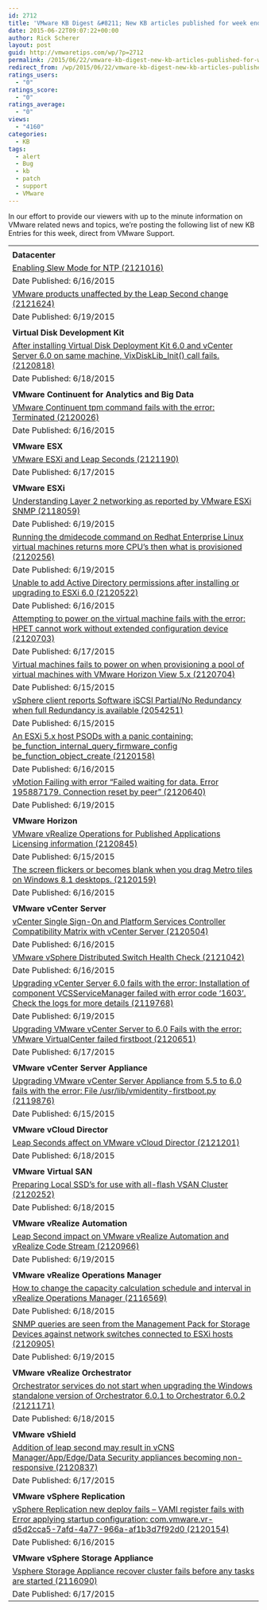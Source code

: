 ```yaml
---
id: 2712
title: 'VMware KB Digest &#8211; New KB articles published for week ending 6/20/15'
date: 2015-06-22T09:07:22+00:00
author: Rick Scherer
layout: post
guid: http://vmwaretips.com/wp/?p=2712
permalink: /2015/06/22/vmware-kb-digest-new-kb-articles-published-for-week-ending-62015/
redirect_from: /wp/2015/06/22/vmware-kb-digest-new-kb-articles-published-for-week-ending-62015/
ratings_users:
  - "0"
ratings_score:
  - "0"
ratings_average:
  - "0"
views:
  - "4160"
categories:
  - KB
tags:
  - alert
  - Bug
  - kb
  - patch
  - support
  - VMware
---
```

In our effort to provide our viewers with up to the minute information on VMware related news and topics, we&#8217;re posting the following list of new KB Entries for this week, direct from VMware Support.

<!--more-->

<table border="0" cellspacing="0" cellpadding="0">
  <tr>
    <td valign="bottom" width="727">
    </td>
  </tr>
  
  <tr>
    <td valign="top" width="727">
      <strong>Datacenter</strong>
    </td>
  </tr>
  
  <tr>
    <td valign="top" width="727">
      <a href="http://vmw.re/1GvmQBw">Enabling Slew Mode for NTP (2121016)</a>
    </td>
  </tr>
  
  <tr>
    <td valign="top" width="727">
      Date Published: 6/16/2015
    </td>
  </tr>
  
  <tr>
    <td valign="top" width="727">
      <a href="http://vmw.re/1GvmQRM">VMware products unaffected by the Leap Second change (2121624)</a>
    </td>
  </tr>
  
  <tr>
    <td valign="top" width="727">
      Date Published: 6/19/2015
    </td>
  </tr>
  
  <tr>
    <td valign="top" width="727">
    </td>
  </tr>
  
  <tr>
    <td valign="top" width="727">
      <strong>Virtual Disk Development Kit</strong>
    </td>
  </tr>
  
  <tr>
    <td valign="top" width="727">
      <a href="http://vmw.re/1H981ep">After installing Virtual Disk Deployment Kit 6.0 and vCenter Server 6.0 on same machine, VixDiskLib_Init() call fails. (2120818)</a>
    </td>
  </tr>
  
  <tr>
    <td valign="top" width="727">
      Date Published: 6/18/2015
    </td>
  </tr>
  
  <tr>
    <td valign="top" width="727">
    </td>
  </tr>
  
  <tr>
    <td valign="top" width="727">
      <strong>VMware Continuent for Analytics and Big Data</strong>
    </td>
  </tr>
  
  <tr>
    <td valign="top" width="727">
      <a href="http://vmw.re/1H983CU">VMware Continuent tpm command fails with the error: Terminated (2120026)</a>
    </td>
  </tr>
  
  <tr>
    <td valign="top" width="727">
      Date Published: 6/16/2015
    </td>
  </tr>
  
  <tr>
    <td valign="top" width="727">
    </td>
  </tr>
  
  <tr>
    <td valign="top" width="727">
      <strong>VMware ESX</strong>
    </td>
  </tr>
  
  <tr>
    <td valign="top" width="727">
      <a href="http://vmw.re/1GvmOJC">VMware ESXi and Leap Seconds (2121190)</a>
    </td>
  </tr>
  
  <tr>
    <td valign="top" width="727">
      Date Published: 6/17/2015
    </td>
  </tr>
  
  <tr>
    <td valign="top" width="727">
    </td>
  </tr>
  
  <tr>
    <td valign="top" width="727">
      <strong>VMware ESXi</strong>
    </td>
  </tr>
  
  <tr>
    <td valign="top" width="727">
      <a href="http://vmw.re/1GvmOJE">Understanding Layer 2 networking as reported by VMware ESXi SNMP (2118059)</a>
    </td>
  </tr>
  
  <tr>
    <td valign="top" width="727">
      Date Published: 6/19/2015
    </td>
  </tr>
  
  <tr>
    <td valign="top" width="727">
      <a href="http://vmw.re/1GvmOJG">Running the dmidecode command on Redhat Enterprise Linux virtual machines returns more CPU&#8217;s then what is provisioned (2120256)</a>
    </td>
  </tr>
  
  <tr>
    <td valign="top" width="727">
      Date Published: 6/19/2015
    </td>
  </tr>
  
  <tr>
    <td valign="top" width="727">
      <a href="http://vmw.re/1H983CX">Unable to add Active Directory permissions after installing or upgrading to ESXi 6.0 (2120522)</a>
    </td>
  </tr>
  
  <tr>
    <td valign="top" width="727">
      Date Published: 6/16/2015
    </td>
  </tr>
  
  <tr>
    <td valign="top" width="727">
      <a href="http://vmw.re/1GvmQRT">Attempting to power on the virtual machine fails with the error: HPET cannot work without extended configuration device (2120703)</a>
    </td>
  </tr>
  
  <tr>
    <td valign="top" width="727">
      Date Published: 6/17/2015
    </td>
  </tr>
  
  <tr>
    <td valign="top" width="727">
      <a href="http://vmw.re/1H983CZ">Virtual machines fails to power on when provisioning a pool of virtual machines with VMware Horizon View 5.x (2120704)</a>
    </td>
  </tr>
  
  <tr>
    <td valign="top" width="727">
      Date Published: 6/15/2015
    </td>
  </tr>
  
  <tr>
    <td valign="top" width="727">
      <a href="http://vmw.re/1H983D1">vSphere client reports Software iSCSI Partial/No Redundancy when full Redundancy is available (2054251)</a>
    </td>
  </tr>
  
  <tr>
    <td valign="top" width="727">
      Date Published: 6/15/2015
    </td>
  </tr>
  
  <tr>
    <td valign="top" width="727">
      <a href="http://vmw.re/1GvmQRV">An ESXi 5.x host PSODs with a panic containing: be_function_internal_query_firmware_config be_function_object_create (2120158)</a>
    </td>
  </tr>
  
  <tr>
    <td valign="top" width="727">
      Date Published: 6/16/2015
    </td>
  </tr>
  
  <tr>
    <td valign="top" width="727">
      <a href="http://vmw.re/1GvmOJL">vMotion Failing with error &#8220;Failed waiting for data. Error 195887179. Connection reset by peer&#8221; (2120640)</a>
    </td>
  </tr>
  
  <tr>
    <td valign="top" width="727">
      Date Published: 6/19/2015
    </td>
  </tr>
  
  <tr>
    <td valign="top" width="727">
    </td>
  </tr>
  
  <tr>
    <td valign="top" width="727">
      <strong>VMware Horizon </strong>
    </td>
  </tr>
  
  <tr>
    <td valign="top" width="727">
      <a href="http://vmw.re/1H983D9">VMware vRealize Operations for Published Applications Licensing information (2120845)</a>
    </td>
  </tr>
  
  <tr>
    <td valign="top" width="727">
      Date Published: 6/15/2015
    </td>
  </tr>
  
  <tr>
    <td valign="top" width="727">
      <a href="http://vmw.re/1H981ev">The screen flickers or becomes blank when you drag Metro tiles on Windows 8.1 desktops. (2120159)</a>
    </td>
  </tr>
  
  <tr>
    <td valign="top" width="727">
      Date Published: 6/16/2015
    </td>
  </tr>
  
  <tr>
    <td valign="top" width="727">
    </td>
  </tr>
  
  <tr>
    <td valign="top" width="727">
      <strong>VMware vCenter Server</strong>
    </td>
  </tr>
  
  <tr>
    <td valign="top" width="727">
      <a href="http://vmw.re/1H981uJ">vCenter Single Sign-On and Platform Services Controller Compatibility Matrix with vCenter Server (2120504)</a>
    </td>
  </tr>
  
  <tr>
    <td valign="top" width="727">
      Date Published: 6/16/2015
    </td>
  </tr>
  
  <tr>
    <td valign="top" width="727">
      <a href="http://vmw.re/1GvmOJR">VMware vSphere Distributed Switch Health Check (2121042)</a>
    </td>
  </tr>
  
  <tr>
    <td valign="top" width="727">
      Date Published: 6/16/2015
    </td>
  </tr>
  
  <tr>
    <td valign="top" width="727">
      <a href="http://vmw.re/1H981uL">Upgrading vCenter Server 6.0 fails with the error: Installation of component VCSServiceManager failed with error code &#8216;1603&#8217;. Check the logs for more details (2119768)</a>
    </td>
  </tr>
  
  <tr>
    <td valign="top" width="727">
      Date Published: 6/19/2015
    </td>
  </tr>
  
  <tr>
    <td valign="top" width="727">
      <a href="http://vmw.re/1GvmQRZ">Upgrading VMware vCenter Server to 6.0 Fails with the error: VMware VirtualCenter failed firstboot (2120651)</a>
    </td>
  </tr>
  
  <tr>
    <td valign="top" width="727">
      Date Published: 6/17/2015
    </td>
  </tr>
  
  <tr>
    <td valign="top" width="727">
    </td>
  </tr>
  
  <tr>
    <td valign="top" width="727">
      <strong>VMware vCenter Server Appliance </strong>
    </td>
  </tr>
  
  <tr>
    <td valign="top" width="727">
      <a href="http://vmw.re/1H981uP">Upgrading VMware vCenter Server Appliance from 5.5 to 6.0 fails with the error: File /usr/lib/vmidentity-firstboot.py (2119876)</a>
    </td>
  </tr>
  
  <tr>
    <td valign="top" width="727">
      Date Published: 6/15/2015
    </td>
  </tr>
  
  <tr>
    <td valign="top" width="727">
    </td>
  </tr>
  
  <tr>
    <td valign="top" width="727">
      <strong>VMware vCloud Director</strong>
    </td>
  </tr>
  
  <tr>
    <td valign="top" width="727">
      <a href="http://vmw.re/1GvmQS1">Leap Seconds affect on VMware vCloud Director (2121201)</a>
    </td>
  </tr>
  
  <tr>
    <td valign="top" width="727">
      Date Published: 6/18/2015
    </td>
  </tr>
  
  <tr>
    <td valign="top" width="727">
    </td>
  </tr>
  
  <tr>
    <td valign="top" width="727">
      <strong>VMware Virtual SAN</strong>
    </td>
  </tr>
  
  <tr>
    <td valign="top" width="727">
      <a href="http://vmw.re/1GvmOJT">Preparing Local SSD&#8217;s for use with all-flash VSAN Cluster (2120252)</a>
    </td>
  </tr>
  
  <tr>
    <td valign="top" width="727">
      Date Published: 6/18/2015
    </td>
  </tr>
  
  <tr>
    <td valign="top" width="727">
    </td>
  </tr>
  
  <tr>
    <td valign="top" width="727">
      <strong>VMware vRealize Automation</strong>
    </td>
  </tr>
  
  <tr>
    <td valign="top" width="727">
      <a href="http://vmw.re/1H983Tr">Leap Second impact on VMware vRealize Automation and vRealize Code Stream (2120966)</a>
    </td>
  </tr>
  
  <tr>
    <td valign="top" width="727">
      Date Published: 6/19/2015
    </td>
  </tr>
  
  <tr>
    <td valign="top" width="727">
    </td>
  </tr>
  
  <tr>
    <td valign="top" width="727">
      <strong>VMware vRealize Operations Manager</strong>
    </td>
  </tr>
  
  <tr>
    <td valign="top" width="727">
      <a href="http://vmw.re/1GvmQS3">How to change the capacity calculation schedule and interval in vRealize Operations Manager (2116569)</a>
    </td>
  </tr>
  
  <tr>
    <td valign="top" width="727">
      Date Published: 6/18/2015
    </td>
  </tr>
  
  <tr>
    <td valign="top" width="727">
      <a href="http://vmw.re/1GvmOJV">SNMP queries are seen from the Management Pack for Storage Devices against network switches connected to ESXi hosts (2120905)</a>
    </td>
  </tr>
  
  <tr>
    <td valign="top" width="727">
      Date Published: 6/19/2015
    </td>
  </tr>
  
  <tr>
    <td valign="top" width="727">
    </td>
  </tr>
  
  <tr>
    <td valign="top" width="727">
      <strong>VMware vRealize Orchestrator </strong>
    </td>
  </tr>
  
  <tr>
    <td valign="top" width="727">
      <a href="http://vmw.re/1H983Tt">Orchestrator services do not start when upgrading the Windows standalone version of Orchestrator 6.0.1 to Orchestrator 6.0.2 (2121171)</a>
    </td>
  </tr>
  
  <tr>
    <td valign="top" width="727">
      Date Published: 6/18/2015
    </td>
  </tr>
  
  <tr>
    <td valign="top" width="727">
    </td>
  </tr>
  
  <tr>
    <td valign="top" width="727">
      <strong>VMware vShield </strong>
    </td>
  </tr>
  
  <tr>
    <td valign="top" width="727">
      <a href="http://vmw.re/1H981uV">Addition of leap second may result in vCNS Manager/App/Edge/Data Security appliances becoming non-responsive (2120837)</a>
    </td>
  </tr>
  
  <tr>
    <td valign="top" width="727">
      Date Published: 6/17/2015
    </td>
  </tr>
  
  <tr>
    <td valign="top" width="727">
    </td>
  </tr>
  
  <tr>
    <td valign="top" width="727">
      <strong>VMware vSphere Replication</strong>
    </td>
  </tr>
  
  <tr>
    <td valign="top" width="727">
      <a href="http://vmw.re/1GvmP0b">vSphere Replication new deploy fails &#8211; VAMI register fails with Error applying startup configuration: com.vmware.vr-d5d2cca5-7afd-4a77-966a-af1b3d7f92d0 (2120154)</a>
    </td>
  </tr>
  
  <tr>
    <td valign="top" width="727">
      Date Published: 6/16/2015
    </td>
  </tr>
  
  <tr>
    <td valign="top" width="727">
    </td>
  </tr>
  
  <tr>
    <td valign="top" width="727">
      <strong>VMware vSphere Storage Appliance</strong>
    </td>
  </tr>
  
  <tr>
    <td valign="top" width="727">
      <a href="http://vmw.re/1GvmR8l">Vsphere Storage Appliance recover cluster fails before any tasks are started (2116090)</a>
    </td>
  </tr>
  
  <tr>
    <td valign="top" width="727">
      Date Published: 6/17/2015
    </td>
  </tr>
</table>

<div class="feedflare">
</div>